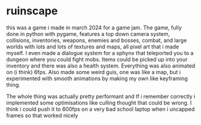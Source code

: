 # ruinscape
this was a game i made in march 2024 for a game jam. The game, fully done in python with pygame, features a top down camera system, collisions, inventories, weapons, enemies and bosses, combat, and large worlds with lots and lots of textures and maps, all pixel art that i made myself. I even made a dialogue system for a sphynx that teleported you to a dungeon where you could fight mobs. Items could be picked up into your inventory and there was also a health system. Everything was also animated on (i think) 6fps. Also made some weird guis, one was like a map, but i experimented with smooth animations by making my own like keyframing thing.

The whole thing was actually pretty performant and If i remember correctly i implemented some optimisations like culling thought that could be wrong. I think i could push it to 600fps on a very bad school laptop when i uncapped frames so that worked nicely
